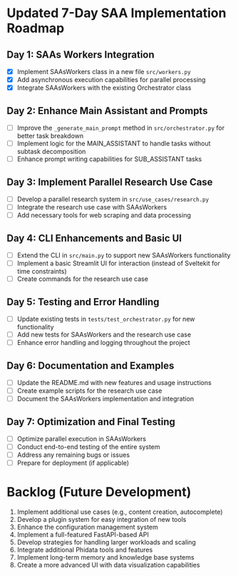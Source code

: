# Updated 7-Day SAA Implementation Roadmap

## Day 1: SAAs Workers Integration

- [x] Implement SAAsWorkers class in a new file `src/workers.py`
- [x] Add asynchronous execution capabilities for parallel processing
- [x] Integrate SAAsWorkers with the existing Orchestrator class

## Day 2: Enhance Main Assistant and Prompts

- [ ] Improve the `_generate_main_prompt` method in `src/orchestrator.py` for better task breakdown
- [ ] Implement logic for the MAIN_ASSISTANT to handle tasks without subtask decomposition
- [ ] Enhance prompt writing capabilities for SUB_ASSISTANT tasks

## Day 3: Implement Parallel Research Use Case

- [ ] Develop a parallel research system in `src/use_cases/research.py`
- [ ] Integrate the research use case with SAAsWorkers
- [ ] Add necessary tools for web scraping and data processing

## Day 4: CLI Enhancements and Basic UI

- [ ] Extend the CLI in `src/main.py` to support new SAAsWorkers functionality
- [ ] Implement a basic Streamlit UI for interaction (instead of Sveltekit for time constraints)
- [ ] Create commands for the research use case

## Day 5: Testing and Error Handling

- [ ] Update existing tests in `tests/test_orchestrator.py` for new functionality
- [ ] Add new tests for SAAsWorkers and the research use case
- [ ] Enhance error handling and logging throughout the project

## Day 6: Documentation and Examples

- [ ] Update the README.md with new features and usage instructions
- [ ] Create example scripts for the research use case
- [ ] Document the SAAsWorkers implementation and integration

## Day 7: Optimization and Final Testing

- [ ] Optimize parallel execution in SAAsWorkers
- [ ] Conduct end-to-end testing of the entire system
- [ ] Address any remaining bugs or issues
- [ ] Prepare for deployment (if applicable)

# Backlog (Future Development)

1. Implement additional use cases (e.g., content creation, autocomplete)
2. Develop a plugin system for easy integration of new tools
3. Enhance the configuration management system
4. Implement a full-featured FastAPI-based API
5. Develop strategies for handling larger workloads and scaling
6. Integrate additional Phidata tools and features
7. Implement long-term memory and knowledge base systems
8. Create a more advanced UI with data visualization capabilities
